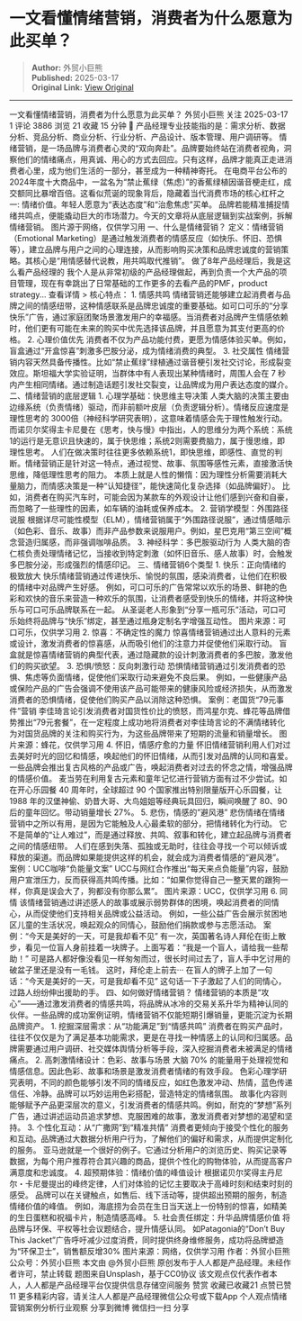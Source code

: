 # 一文看懂情绪营销，消费者为什么愿意为此买单？

> **Author:** 外贸小巨熊  
> **Published:** 2025-03-17  
> **Original Link:** [View Original](https://www.woshipm.com/marketing/6193012.html)

---

一文看懂情绪营销，消费者为什么愿意为此买单？ 外贸小巨熊 关注 2025-03-17 1 评论 3886 浏览 21 收藏 15 分钟 🔗 产品经理专业技能指的是：需求分析、数据分析、竞品分析、商业分析、行业分析、产品设计、版本管理、用户调研等。 情绪营销，是一场品牌与消费者心灵的“双向奔赴”。品牌要始终站在消费者视角，洞察他们的情绪痛点，用真诚、用心的方式去回应。只有这样，品牌才能真正走进消费者心里，成为他们生活的一部分，甚至成为一种精神寄托。 在电商平台公布的2024年度十大商品中，一盆名为“禁止蕉绿（焦虑）”的香蕉绿植因谐音梗走红，成交额同比暴增百倍。这看似荒诞的现象背后，隐藏着当代消费市场的核心杠杆之一: 情绪价值。年轻人愿意为“表达态度”和“治愈焦虑”买单。 品牌若能精准捕捉情绪共鸣点，便能撬动巨大的市场潜力。今天的文章将从底层逻辑到实战案例，拆解情绪营销。 图片源于网络，仅供学习用 一、什么是情绪营销？ 定义：情绪营销（Emotional Marketing）是通过触发消费者的情感反应（如快乐、怀旧、恐惧等），建立品牌与用户之间的心理连接，从而影响购买决策和品牌忠诚度的营销策略。其核心是“用情感替代说教，用共鸣取代推销”。 做了8年产品经理后，我是这么看产品经理的 我个人是从非常初级的产品经理做起，再到负责一个大产品的项目管理，现在有幸跳出了日常基础的工作更多的去看产品的PMF，product strategy... 查看详情 > 核心特点： 1. 情感共鸣 情绪营销还能够建立起消费者与品牌之间的情感纽带，这种情感联系是品牌忠诚度的重要基础。如可口可乐的“分享快乐”广告，通过家庭团聚场景激发用户的幸福感。当消费者对品牌产生情感依赖时，他们更有可能在未来的购买中优先选择该品牌，并且愿意为其支付更高的价格。 2. 心理价值优先 消费者不仅为产品功能付费，更愿为情感体验买单。例如，盲盒通过“开盒惊喜”刺激多巴胺分泌，成为情绪消费的典型。 3. 社交属性 情绪营销内容天然具备传播性。比如“禁止蕉绿”绿植通过谐音梗引发社交讨论，形成裂变效应。斯坦福大学实验证明，当群体中有人表现出某种情绪时，周围人会在 7 秒内产生相同情绪。通过制造话题引发社交裂变，让品牌成为用户表达态度的媒介。 二、情绪营销的底层逻辑 1. 心理学基础：快思维主导决策 人类大脑的决策主要由边缘系统（负责情绪）驱动，而非前额叶皮层（负责逻辑分析）。情绪反应速度是理性思考的 3000倍（神经科学研究表明），这意味着情感会先于理性触发行动。 而诺贝尔奖得主卡尼曼在《思考，快与慢》中指出，人的思维分为两个系统：系统1的运行是无意识且快速的，属于快思维；系统2则需要费脑力，属于慢思维，即理性思考。 人们在做决策时往往更多依赖系统1，即快思维，即感性、直觉的判断。情绪营销正是针对这一特点，通过视觉、故事、氛围等感性元素，直接激活快思维，降低理性思考的阻力。 本质上就是人性的懒惰：因为理性分析需要消耗大量脑力，而情感决策是一种“认知捷径”，能快速简化复杂选择（如品牌偏好）。 比如，消费者在购买汽车时，可能会因为某款车的外观设计让他们感到兴奋和自豪，而忽略了一些理性的因素，如车辆的油耗或保养成本。 2. 营销学模型：外围路径说服 根据详尽可能性模型（ELM），情绪营销属于“外围路径说服”，通过情感暗示（如色彩、音乐、故事）而非产品参数来说服用户。例如，星巴克用“第三空间”概念营造归属感，而非强调咖啡品质。 3. 神经科学：多巴胺驱动行为 人类大脑的杏仁核负责处理情绪记忆，当接收到特定刺激（如怀旧音乐、感人故事）时，会触发多巴胺分泌，形成强烈的情感印记。 三、情绪营销6个类型 1. 快乐：正向情绪的极致放大 快乐情绪营销通过传递快乐、愉悦的氛围，感染消费者，让他们在积极的情绪中对品牌产生好感。 例如，可口可乐的广告常常以欢乐的场景、鲜艳的色彩和欢快的音乐来营造一种欢乐的氛围，让消费者感受到快乐的情绪，并将这种快乐与可口可乐品牌联系在一起。 从圣诞老人形象到“分享一瓶可乐”活动，可口可乐始终将品牌与“快乐”绑定，甚至通过瓶身定制名字增强互动性。 图片来源：可口可乐，仅供学习用 2. 惊喜：不确定性的魔力 惊喜情绪营销通过出人意料的元素或设计，激发消费者的惊喜感，从而吸引他们的注意力并促使他们采取行动。 盲盒就是惊喜情绪营销的典型代表，通过隐藏款的设计刺激消费者的多巴胺，激发他们的购买欲望。 3. 恐惧/愤怒：反向刺激行动 恐惧情绪营销通过引发消费者的恐惧、焦虑等负面情绪，促使他们采取行动来避免不良后果。 例如，一些健康产品或保险产品的广告会强调不使用该产品可能带来的健康风险或经济损失，从而激发消费者的恐惧情绪，促使他们购买产品以消除这种恐惧。 案例：老国货“79元事件”营销 李佳琦言论引发消费者对国货性价比的愤怒，而鸿星尔克、蜂花等品牌借势推出“79元套餐”，在一定程度上成功地将消费者对李佳琦言论的不满情绪转化为对国货品牌的关注和购买行为，为这些品牌带来了短期的流量和销量增长。 图片来源：蜂花，仅供学习用 4. 怀旧，情感疗愈的力量 怀旧情绪营销利用人们对过去美好时光的回忆和情感，唤起他们的怀旧情绪，从而引发对品牌的认同和喜爱。一些品牌会推出复古风格的产品或广告，唤起消费者对过去的怀念之情，增强品牌的情感价值。 麦当劳在利用复古元素和童年记忆进行营销方面有过不少尝试。如在开心乐园餐 40 周年时，全球超过 90 个国家推出特别限量版开心乐园餐，让 1988 年的汉堡神偷、奶昔大哥、大鸟姐姐等经典玩具回归，瞬间唤醒了 80、90 后的童年回忆。带动销量增长 27%。 5. 悲伤，情感的”避风港” 悲伤情绪在情绪营销中之所以有用，是因为它能触及人心最柔软的部分，把情绪转化为行动。 它不是简单的“让人难过”，而是通过释放、共鸣、叙事和转化，建立起品牌与消费者之间的情感纽带。 人们在感到失落、孤独或无助时，往往会寻找一个可以倾诉或释放的渠道。而品牌如果能提供这样的机会，就会成为消费者情感的“避风港”。 案例：UCC咖啡“负能量文案” UCC与网红合作推出“每天来点负能量”内容，鼓励用户宣泄压力，反而获得高共鸣传播。比如：“如果你觉得自己一整天累的跟狗一样，你真是误会大了，狗都没有你那么累”。 图片来源：UCC，仅供学习用 6. 同情 该情绪营销通过讲述感人的故事或展示弱势群体的困境，唤起消费者的同情心，从而促使他们支持相关品牌或公益活动。 例如，一些公益广告会展示贫困地区儿童的生活状况，唤起观众的同情心，鼓励他们捐款或参与志愿活动。 案例：“今天是美好的一天，可是我却看不见” 有一次，英国著名诗人拜伦在街上散步，看见一位盲人身前挂着一块牌子。上面写着：“我是一个盲人，请给我一些帮助！” 可是路人都好像没看见一样匆匆而过，很长时间过去了，盲人手中乞讨用的破盆子里还是没有一毛钱。 这时，拜伦走上前去··· 在盲人的牌子上加了一句话：“今天是美好的一天，可是我却看不见” 这句话一下子激起了人们的同情心，过路人纷纷伸出援助的手。 四、如何做好情绪营销？ 情绪营销的本质是“攻心”——通过激发消费者的情感共鸣，将品牌从冰冷的交易关系升华为精神认同的伙伴。一些品牌的成功案例证明，情绪营销不仅能短期引爆销量，更能沉淀为长期品牌资产。 1. 挖掘深层需求：从“功能满足”到“情感共鸣” 消费者在购买产品时，往往不仅仅是为了满足基本功能需求，更是在寻找一种情感上的认同和归属感。品牌需要通过用户调研、社交媒体舆情分析等手段，深入挖掘消费者未被满足的情绪痛点。 2. 高刺激情绪设计：色彩、故事与场景 大脑 70% 的能量用于处理视觉和情感信息。因此色彩、故事和场景是激发消费者情绪的有效手段。 色彩心理学研究表明，不同的颜色能够引发不同的情绪反应，如红色激发冲动、热情，蓝色传递信任、冷静。品牌可以巧妙运用色彩搭配，营造特定的情绪氛围。 故事化内容则能够赋予产品更深层次的意义，引发消费者的情感共鸣。例如，耐克的“梦想”系列广告，通过讲述运动员追求梦想、克服困难的故事，激发消费者对梦想的渴望和坚持。 3. 个性化互动：从“广撒网”到“精准共情” 消费者更倾向于接受个性化的服务和互动。品牌通过大数据分析用户行为，了解他们的偏好和需求，从而提供定制化的服务。 亚马逊就是一个很好的例子。它通过分析用户的浏览历史、购买记录等数据，为每个用户推荐符合其兴趣的商品，提供个性化的购物体验，从而提高客户满意度和忠诚度。 4. 超预期体验：情绪价值的峰值设计 根据诺贝尔奖得主丹尼尔・卡尼曼提出的峰终定律，人们对体验的记忆主要取决于高峰时刻和结束时刻的感受。 品牌可以在关键触点，如售后、线下活动等，提供超出预期的服务，制造情绪价值的峰值。 例如，海底捞为会员在生日当天送上一份特别的惊喜，如精美的生日蛋糕和祝福卡片，制造情感高峰。 5. 社会责任绑定：升华品牌情感价值 将品牌与环保、平权等社会议题结合，提升情感认同。 如Patagonia的“Don’t Buy This Jacket”广告呼吁减少过度消费，同时提供终身维修服务，成功将品牌塑造为“环保卫士”，销售额反增30% 图片来源：网络，仅供学习用 作者：外贸小巨熊 公众号：外贸小巨熊 本文由 @外贸小巨熊 原创发布于人人都是产品经理。未经作者许可，禁止转载 题图来自Unsplash，基于CC0协议 该文观点仅代表作者本人，人人都是产品经理平台仅提供信息存储空间服务 赞赏 收藏已收藏21 点赞已赞11 更多精彩内容，请关注人人都是产品经理微信公众号或下载App 个人观点情绪营销案例分析行业观察 分享到微博 微信扫一扫 分享